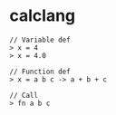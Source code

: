# calclang

```
// Variable def
> x = 4
> x = 4.0

// Function def
> x = a b c -> a + b + c

// Call
> fn a b c
```
